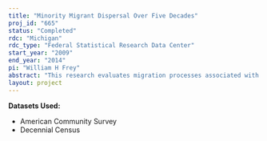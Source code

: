 ```yaml
---
title: "Minority Migrant Dispersal Over Five Decades"
proj_id: "665"
status: "Completed"
rdc: "Michigan"
rdc_type: "Federal Statistical Research Data Center"
start_year: "2009"
end_year: "2014"
pi: "William H Frey"
abstract: "This research evaluates migration processes associated with race-ethnic redistribution—both across and within large U.S. metropolitan areas over the period 1970–2000—to detect tendencies toward greater minority dispersal. The last 3 decades have shown a dramatic rise in the size and diversity of the nation’s race and ethnic minority populations, but they have also shown these populations to be quite unevenly distributed across metropolitan areas as well as within them. The concentration of Hispanic and Asian populations in New York, Los Angeles, and a few other large metropolitan areas is related to their recent immigrant status and attachments to coethnic communities in those areas. Yet, recent Census 2000 results suggest their greater geographic dispersal. The African-American population, while less concen­trated than these groups, has shown an increased tendency to relocate in the South, revers­ing a long-standing movement in the reverse direction. Within metropolitan areas, all three groups are more concentrated in central cities and selected inner suburb communities, than non- Hispanic Whites. Yet, all three have shown tendencies toward greater suburbanization, which have been more apparent in growing metropolitan areas that are attracting more minorities. The migration processes underlying these inter-metropolitan, and intra-metropolitan minority redistribution patterns will be evaluated in this study using the 1970–2000 decennial censuses and the American Community Survey. The study will assess the extent to which these migration processes are leading to a greater dispersion of race and ethnic minorities both across and within large metropolitan areas."
layout: project
---
```


**Datasets Used:**

  - American Community Survey 
  - Decennial Census 

